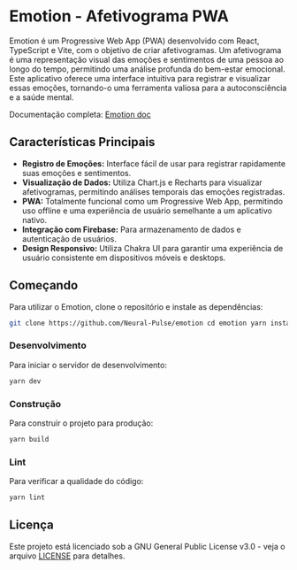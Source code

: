 # Emotion - Afetivograma PWA

Emotion é um Progressive Web App (PWA) desenvolvido com React, TypeScript e Vite, com o objetivo de criar afetivogramas. Um afetivograma é uma representação visual das emoções e sentimentos de uma pessoa ao longo do tempo, permitindo uma análise profunda do bem-estar emocional. Este aplicativo oferece uma interface intuitiva para registrar e visualizar essas emoções, tornando-o uma ferramenta valiosa para a autoconsciência e a saúde mental.

Documentação completa: [Emotion doc](https://docs-emotion.neuralpulse.dev/introdu%C3%A7%C3%A3o.html)
## Características Principais

- **Registro de Emoções:** Interface fácil de usar para registrar rapidamente suas emoções e sentimentos.
- **Visualização de Dados:** Utiliza Chart.js e Recharts para visualizar afetivogramas, permitindo análises temporais das emoções registradas.
- **PWA:** Totalmente funcional como um Progressive Web App, permitindo uso offline e uma experiência de usuário semelhante a um aplicativo nativo.
- **Integração com Firebase:** Para armazenamento de dados e autenticação de usuários.
- **Design Responsivo:** Utiliza Chakra UI para garantir uma experiência de usuário consistente em dispositivos móveis e desktops.

## Começando

Para utilizar o Emotion, clone o repositório e instale as dependências:

```bash 
git clone https://github.com/Neural-Pulse/emotion cd emotion yarn install
```

### Desenvolvimento

Para iniciar o servidor de desenvolvimento:

```bash
yarn dev
```
### Construção

Para construir o projeto para produção:
```bash
yarn build
```
### Lint

Para verificar a qualidade do código:
``` bash
yarn lint
```
## Licença

Este projeto está licenciado sob a GNU General Public License v3.0 - veja o arquivo [LICENSE](LICENSE) para detalhes.